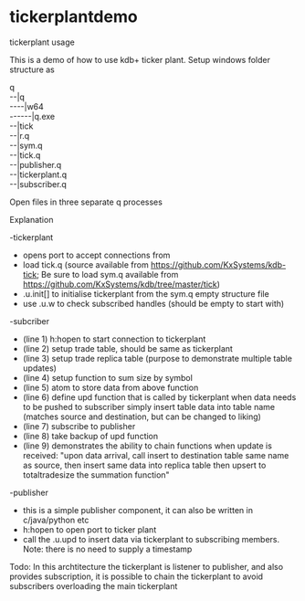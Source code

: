 # tickerplantdemo
tickerplant usage

This is a demo of how to use kdb+ ticker plant.
Setup windows folder structure as

q <br /> 
--|q <br /> 
----|w64 <br /> 
------|q.exe <br /> 
  --|tick <br /> 
     --|r.q <br /> 
     --|sym.q   <br /> 
--|tick.q <br /> 
--|publisher.q <br /> 
--|tickerplant.q <br /> 
--|subscriber.q <br /> 

Open files in three separate q processes

Explanation

-tickerplant
  - opens port to accept connections from
  - load tick.q (source available from https://github.com/KxSystems/kdb-tick; Be sure to load sym.q available from https://github.com/KxSystems/kdb/tree/master/tick)
  - .u.init[] to initialise tickerplant from the sym.q empty structure file
  - use .u.w to check subscribed handles (should be empty to start with)
 
 -subcriber
   - (line 1) h:hopen to start connection to tickerplant
   - (line 2) setup trade table, should be same as tickerplant
   - (line 3) setup trade replica table (purpose to demonstrate multiple table updates)
   - (line 4) setup function to sum size by symbol
   - (line 5) atom to store data from above function
   - (line 6) define upd function that is called by tickerplant when data needs to be pushed to subscriber
              simply insert table data into table name (matches source and destination, but can be changed to liking)
   - (line 7) subscribe to publisher
   - (line 8) take backup of upd function
   - (line 9) demonstrates the ability to chain functions when update is received:
              "upon data arrival, call insert to destination table same name as source, then insert same data into replica table
              then upsert to totaltradesize the summation function"
   
 -publisher
   - this is a simple publisher component, it can also be written in c/java/python etc 
   - h:hopen to open port to ticker plant
   - call the .u.upd to insert data via tickerplant to subscribing members. Note: there is no need to supply a timestamp
   
Todo: In this archtitecture the tickerplant is listener to publisher, and also provides subscription, it is possible to chain the tickerplant to avoid subscribers overloading the main tickerplant

   
